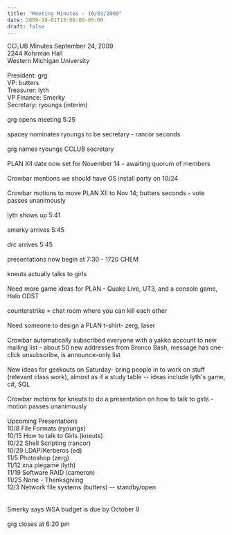 ```yaml
---
title: "Meeting Minutes - 10/01/2009"
date: 2009-10-01T18:00:00-05:00
draft: false
---
```


CCLUB Minutes September 24, 2009<br />
2244 Kohrman Hall<br />
Western Michigan University<br />
<br />
President: grg<br />
VP: butters<br />
Treasurer: lyth<br />
VP Finance: Smerky<br />
Secretary: ryoungs (interim)<br />
<br />
grg opens meeting 5:25<br />
<br />
spacey nominates ryoungs to be secretary - rancor seconds<br />
<br />
grg names ryoungs CCLUB secretary<br />
<br />
PLAN XII date now set for November 14 - awaiting quorum of members<br />
<br />
Crowbar mentions we should have OS install party on 10/24<br />
<br />
Crowbar motions to move PLAN XII to Nov 14; butters seconds - vote passes unanimously<br />
<br />
lyth shows up 5:41 <br />
<br />
smerky arrives 5:45<br />
<br />
drc arrives 5:45<br />
<br />
presentations now begin at 7:30 - 1720 CHEM<br />
<br />
kneuts actually talks to girls<br />
<br />
Need more game ideas for PLAN - Quake Live, UT3, and a console game, Halo ODST<br />
<br />
counterstrike = chat room where you can kill each other<br />
<br />
Need someone to design a PLAN t-shirt- zerg, laser<br />
<br />
Crowbar automatically subscribed everyone with a yakko account to new mailing list - about 50 new addresses from Bronco Bash, message has one-click unsubscribe, is announce-only list<br />
<br />
New ideas for geekouts on Saturday- bring people in to work on stuff (relevant class work), almost as if a study table -- ideas include lyth's game, c#, SQL<br />
<br />
Crowbar motions for kneuts to do a presentation on how to talk to girls - motion passes unanimously<br />
<br />
Upcoming Presentations<br />
10/8  File Formats (ryoungs)<br />
10/15 How to talk to Girls (kneuts)<br />
10/22 Shell Scripting (rancor)<br />
10/29 LDAP/Kerberos (ed)<br />
11/5  Photoshop (zerg)<br />
11/12 xna piegame (lyth)<br />
11/19 Software RAID (cameron)<br />
11/25 None - Thanksgiving<br />
12/3  Network file systems (butters) -- standby/open<br />
<br />
<br />
Smerky says WSA budget is due by October 8 <br />
<br />
grg closes at 6:20 pm<br />
     <br />
<br />
<br />
<br />
<br />
<br />
<br />
<br />
